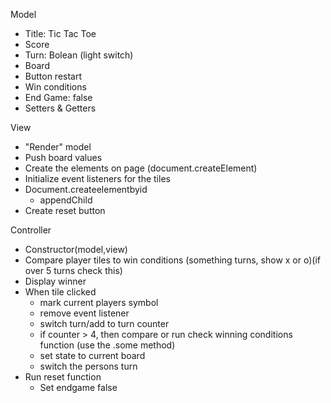 Model
- Title: Tic Tac Toe
- Score
- Turn: Bolean (light switch)
- Board
- Button restart
- Win conditions
- End Game: false
- Setters & Getters



View
- "Render" model
- Push board values
- Create the elements on page (document.createElement)
- Initialize event listeners for the tiles
- Document.createelementbyid
    - appendChild
- Create reset button



Controller
- Constructor(model,view)
- Compare player tiles to win conditions (something turns, show x or o)(if over 5 turns check this)
- Display winner
- When tile clicked
    - mark current players symbol
    - remove event listener
    - switch turn/add to turn counter
    - if counter > 4, then compare or run check winning conditions function (use the .some method)
    - set state to current board
    - switch the persons turn
- Run reset function
    - Set endgame false